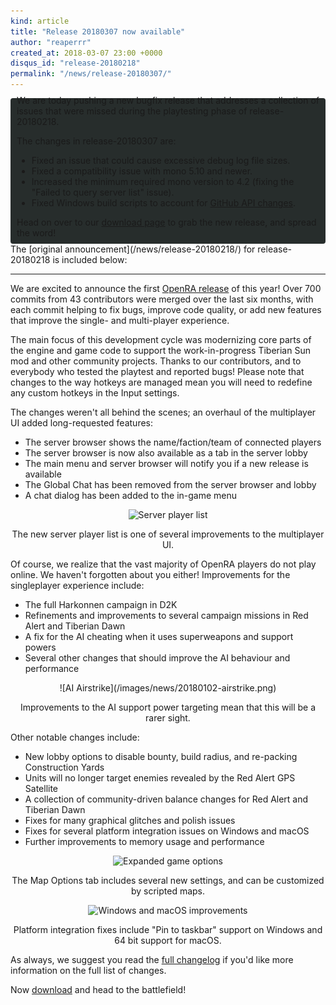 ```yaml
---
kind: article
title: "Release 20180307 now available"
author: "reaperrr"
created_at: 2018-03-07 23:00 +0000
disqus_id: "release-20180218"
permalink: "/news/release-20180307/"
---
```


<div style="border-radius: 4px; background-color: #272d2c; padding: 5px">
<div style="margin: -10px 5px" markdown="1">
We are today pushing a new bugfix release that addresses a collection of issues that were missed during the playtesting phase of release-20180218.

The changes in release-20180307 are:

* Fixed an issue that could cause excessive debug log file sizes.
* Fixed a compatibility issue with mono 5.10 and newer.
* Increased the minimum required mono version to 4.2 (fixing the "Failed to query server list" issue).
* Fixed Windows build scripts to account for [GitHub API changes](https://blog.github.com/2018-02-23-weak-cryptographic-standards-removed/).

Head on over to our [download page](/download/) to grab the new release, and spread the word!

</div>
</div>
The [original announcement](/news/release-20180218/) for release-20180218 is included below:

<hr>

We are excited to announce the first [OpenRA release](/download/) of this year!
Over 700 commits from 43 contributors were merged over the last six months, with each commit helping to fix bugs, improve code quality, or add new features that improve the single- and multi-player experience.

The main focus of this development cycle was modernizing core parts of the engine and game code to support the work-in-progress Tiberian Sun mod and other community projects. Thanks to our contributors, and to everybody who tested the playtest and reported bugs! Please note that changes to the way hotkeys are managed mean you will need to redefine any custom hotkeys in the Input settings.

The changes weren't all behind the scenes; an overhaul of the multiplayer UI added long-requested features:

 * The server browser shows the name/faction/team of connected players
 * The server browser is now also available as a tab in the server lobby
 * The main menu and server browser will notify you if a new release is available
 * The Global Chat has been removed from the server browser and lobby
 * A chat dialog has been added to the in-game menu

<div style="text-align:center" markdown="1">
<img src="{{ '/images/news/20180102-serverplayers.png' | relative_url }}" width="600" alt="Server player list">

The new server player list is one of several improvements to the multiplayer UI.
</div>

Of course, we realize that the vast majority of OpenRA players do not play online. We haven't forgotten about you either!
Improvements for the singleplayer experience include:

 * The full Harkonnen campaign in D2K
 * Refinements and improvements to several campaign missions in Red Alert and Tiberian Dawn
 * A fix for the AI cheating when it uses superweapons and support powers
 * Several other changes that should improve the AI behaviour and performance

<div style="text-align:center" markdown="1">
![AI Airstrike](/images/news/20180102-airstrike.png)

Improvements to the AI support power targeting mean that this will be a rarer sight.
 </div>

Other notable changes include:

* New lobby options to disable bounty, build radius, and re-packing Construction Yards
* Units will no longer target enemies revealed by the Red Alert GPS Satellite
* A collection of community-driven balance changes for Red Alert and Tiberian Dawn
* Fixes for many graphical glitches and polish issues
* Fixes for several platform integration issues on Windows and macOS
* Further improvements to memory usage and performance

<div style="text-align:center" markdown="1">
<img src="{{ '/images/news/20180102-mapoptions.png' | relative_url }}" width="600" alt="Expanded game options">

The Map Options tab includes several new settings, and can be customized by scripted maps.
</div>

<div style="text-align:center" markdown="1">
<img src="{{ '/images/news/20180102-winmacos.png' | relative_url }}" width="600" alt="Windows and macOS improvements">

Platform integration fixes include "Pin to taskbar" support on Windows and 64 bit support for macOS.
</div>

As always, we suggest you read the [full changelog](https://github.com/OpenRA/OpenRA/wiki/Changelog/1277bf3eb2b17e29fe9f2f6fd658c90771d7edbe) if you'd like more information on the full list of changes.

Now [download](/download/) and head to the battlefield!
